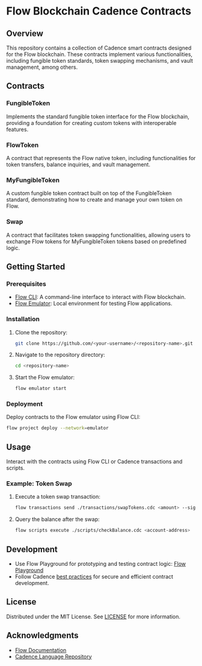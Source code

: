 

# Flow Blockchain Cadence Contracts

## Overview
This repository contains a collection of Cadence smart contracts designed for the Flow blockchain. These contracts implement various functionalities, including fungible token standards, token swapping mechanisms, and vault management, among others.

## Contracts

### FungibleToken
Implements the standard fungible token interface for the Flow blockchain, providing a foundation for creating custom tokens with interoperable features.

### FlowToken
A contract that represents the Flow native token, including functionalities for token transfers, balance inquiries, and vault management.

### MyFungibleToken
A custom fungible token contract built on top of the FungibleToken standard, demonstrating how to create and manage your own token on Flow.

### Swap
A contract that facilitates token swapping functionalities, allowing users to exchange Flow tokens for MyFungibleToken tokens based on predefined logic.

## Getting Started

### Prerequisites
- [Flow CLI](https://docs.onflow.org/flow-cli/install/): A command-line interface to interact with Flow blockchain.
- [Flow Emulator](https://docs.onflow.org/flow-cli/start-emulator/): Local environment for testing Flow applications.

### Installation
1. Clone the repository:
   ```bash
   git clone https://github.com/<your-username>/<repository-name>.git
   ```
2. Navigate to the repository directory:
   ```bash
   cd <repository-name>
   ```
3. Start the Flow emulator:
   ```bash
   flow emulator start
   ```

### Deployment
Deploy contracts to the Flow emulator using Flow CLI:
```bash
flow project deploy --network=emulator
```

## Usage
Interact with the contracts using Flow CLI or Cadence transactions and scripts.

### Example: Token Swap
1. Execute a token swap transaction:
   ```bash
   flow transactions send ./transactions/swapTokens.cdc <amount> --signer emulator-account
   ```
2. Query the balance after the swap:
   ```bash
   flow scripts execute ./scripts/checkBalance.cdc <account-address>
   ```

## Development
- Use Flow Playground for prototyping and testing contract logic: [Flow Playground](https://play.onflow.org/)
- Follow Cadence [best practices](https://docs.onflow.org/cadence/language/) for secure and efficient contract development.


## License
Distributed under the MIT License. See [LICENSE](LICENSE) for more information.

## Acknowledgments
- [Flow Documentation](https://docs.onflow.org/)
- [Cadence Language Repository](https://github.com/onflow/cadence)
